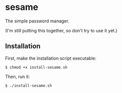 # sesame

The simple password manager. 

(I'm still putting this together, so don't try to use it yet.)

## Installation 

First, make the installation script executable:

`$ chmod +x install-sesame.sh`

Then, run it:

`$ ./install-sesame.sh`
